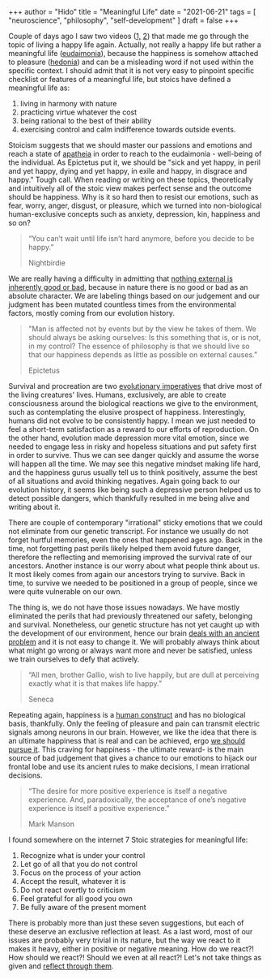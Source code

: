+++
author = "Hido"
title = "Meaningful Life"
date = "2021-06-21"
tags = [
  "neuroscience",
  "philosophy",
  "self-development"
]
draft = false
+++


Couple of days ago I saw two videos ([1,](https://www.youtube.com/watch?v=CZJvBfoHDk0) [2](https://www.youtube.com/watch?v=74SN33t3bwA)) that made me go through the topic of living a happy life again. Actually, not really a happy life but rather a meaningful life ([eudaimonia](https://en.wikipedia.org/wiki/Eudaimonia)), because the happiness is somehow attached to pleasure ([hedonia](https://en.wikipedia.org/wiki/Hedonism)) and can be a misleading word if not used within the specific context. I should admit that it is not very easy to pinpoint specific checklist or features of a meaningful life, but stoics have defined a meaningful life as:

1. living in harmony with nature
2. practicing virtue whatever the cost
3. being rational to the best of their ability
4. exercising control and calm indifference towards outside events.

Stoicism suggests that we should master our passions and emotions and reach a state of [apatheia](https://en.wikipedia.org/wiki/Apatheia) in order to reach to the eudaimonia - well-being of the individual. As Epictetus put it, we should be "sick and yet happy, in peril and yet happy, dying and yet happy, in exile and happy, in disgrace and happy." Tough call. When reading or writing on these topics, theoretically and intuitively all of the stoic view makes perfect sense and the outcome should be happiness. Why is it so hard then to resist our emotions, such as fear, worry, anger, disgust, or pleasure, which we turned into non-biological human-exclusive concepts such as anxiety, depression, kin, happiness and so on?

> “You can’t wait until life isn’t hard anymore, before you decide to be happy.”
> 
> Nightbirdie

We are really having a difficulty in admitting that [nothing external is inherently good or bad](https://heydaroff.info/2020/12/16/reflecting-the-way-of-zen/), because in nature there is no good or bad as an absolute character. We are labeling things based on our judgement and our judgment has been mutated countless times from the environmental factors, mostly coming from our evolution history.

> "Man is affected not by events but by the view he takes of them. We should always be asking ourselves: Is this something that is, or is not, in my control? The essence of philosophy is that we should live so that our happiness depends as little as possible on external causes.”
> 
> Epictetus

Survival and procreation are two [evolutionary imperatives](https://heydaroff.info/2021/03/01/reflecting-on-why-we-get-angry/) that drive most of the living creatures' lives. Humans, exclusively, are able to create consciousness around the biological reactions we give to the environment, such as contemplating the elusive prospect of happiness. Interestingly, humans did not evolve to be consistently happy. I mean we just needed to feel a short-term satisfaction as a reward to our efforts of reproduction. On the other hand, evolution made depression more vital emotion, since we needed to engage less in risky and hopeless situations and put safety first in order to survive. Thus we can see danger quickly and assume the worse will happen all the time. We may see this negative mindset making life hard, and the happiness gurus usually tell us to think positively, assume the best of all situations and avoid thinking negatives. Again going back to our evolution history, it seems like being such a depressive person helped us to detect possible dangers, which thankfully resulted in me being alive and writing about it.

There are couple of contemporary "irrational" sticky emotions that we could not eliminate from our genetic transcript. For instance we usually do not forget hurtful memories, even the ones that happened ages ago. Back in the time, not forgetting past perils likely helped them avoid future danger, therefore the reflecting and memorising improved the survival rate of our ancestors. Another instance is our worry about what people think about us. It most likely comes from again our ancestors trying to survive. Back in time, to survive we needed to be positioned in a group of people, since we were quite vulnerable on our own.

The thing is, we do not have those issues nowadays. We have mostly eliminated the perils that had previously threatened our safety, belonging and survival. Nonetheless, our genetic structure has not yet caught up with the development of our environment, hence our brain [deals with an ancient problem](https://heydaroff.info/2020/12/23/reflecting-on-obstacles-resilience/) and it is not easy to change it. We will probably always think about what might go wrong or always want more and never be satisfied, unless we train ourselves to defy that actively.

> “All men, brother Gallio, wish to live happily, but are dull at perceiving exactly what it is that makes life happy.”
> 
> Seneca

Repeating again, happiness is a [human construct](https://heydaroff.info/2020/12/28/reflecting-on-the-point-of-living/) and has no biological basis, thankfully. Only the feeling of pleasure and pain can transmit electric signals among neurons in our brain. However, we like the idea that there is an ultimate happiness that is real and can be achieved, ergo [we should pursue it](https://heydaroff.info/2021/01/25/the-uncomfortable-truth-about-hope/). This craving for happiness - the ultimate reward- is the main source of bad judgement that gives a chance to our emotions to hijack our frontal lobe and use its ancient rules to make decisions, I mean irrational decisions.

> “The desire for more positive experience is itself a negative experience. And, paradoxically, the acceptance of one’s negative experience is itself a positive experience.”
> 
> Mark Manson

I found somewhere on the internet 7 Stoic strategies for meaningful life:

1. Recognize what is under your control
2. Let go of all that you do not control
3. Focus on the process of your action
4. Accept the result, whatever it is
5. Do not react overtly to criticism
6. Feel grateful for all good you own
7. Be fully aware of the present moment

There is probably more than just these seven suggestions, but each of these deserve an exclusive reflection at least. As a last word, most of our issues are probably very trivial in its nature, but the way we react to it makes it heavy, either in positive or negative meaning. How do we react?! How should we react?! Should we even at all react?! Let's not take things as given and [reflect through them](https://heydaroff.info/2021/01/04/how-self-reflection-leads/).
